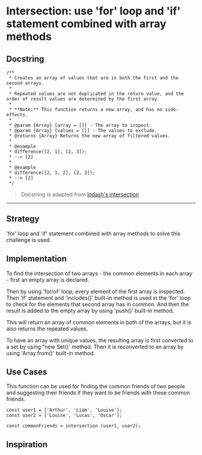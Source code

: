 # Intersection: use 'for' loop and 'if' statement combined with array methods

## Docstring

```JS
/**
 * Creates an array of values that are in both the first and the second arrays.
 *
 * Repeated values are not duplicated in the return value, and the order of result values are determined by the first array.
 *
 * **Note:** This function returns a new array, and has no side-effects.
 *
 * @param {Array} [array = []] - The array to inspect.
 * @param {Array} [values = []] - The values to exclude.
 * @returns {Array} Returns the new array of filtered values.
 *
 * @example
 * difference([2, 1], [2, 3]);
 * --> [2]
 *
 * @example
 * difference([2, 1, 2], [2, 3]);
 * --> [2]
 */
```

> Docstring is adapted from [lodash's intersection](https://github.com/lodash/lodash/blob/4.17.15/lodash.js#L7498)

---

## Strategy

'for' loop and 'if' statement combined with array methods to solve this challenge is used.

## Implementation

To find the intersection of two arrays - the common elements in each array - first an empty array is declared.

Then by using 'for/of' loop, every element of the first array is inspected. Then 'if' statement and 'includes()' built-in method is used in the 'for' loop to check for the elements that second array has in common. And then the result is added to the empty array by using 'push()' built-in method.

This will return an array of common elements in both of the arrays, but it is also returns the repeated values.

To have an array with unique values, the resulting array is first converted to a set by using "new Set()' method. Then it is reconverted to an array by using 'Array.from()' built-in method.

## Use Cases

This function can be used for finding the common friends of two people and suggesting their friends if they want to be friends with these common friends.

```JS
const user1 = ['Arthur', 'Liam', 'Louise'];
const user2 = ['Louise', 'Lucas', 'Oscar'];

const commonFriends = intersection (user1, user2);
```

## Inspiration

